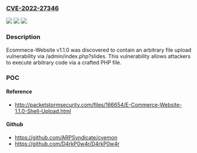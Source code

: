 ### [CVE-2022-27346](https://cve.mitre.org/cgi-bin/cvename.cgi?name=CVE-2022-27346)
![](https://img.shields.io/static/v1?label=Product&message=n%2Fa&color=blue)
![](https://img.shields.io/static/v1?label=Version&message=n%2Fa&color=blue)
![](https://img.shields.io/static/v1?label=Vulnerability&message=n%2Fa&color=brighgreen)

### Description

Ecommece-Website v1.1.0 was discovered to contain an arbitrary file upload vulnerability via /admin/index.php?slides. This vulnerability allows attackers to execute arbitrary code via a crafted PHP file.

### POC

#### Reference
- http://packetstormsecurity.com/files/166654/E-Commerce-Website-1.1.0-Shell-Upload.html

#### Github
- https://github.com/ARPSyndicate/cvemon
- https://github.com/D4rkP0w4r/D4rkP0w4r

